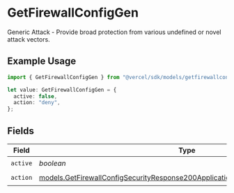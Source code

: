 # GetFirewallConfigGen

Generic Attack - Provide broad protection from various undefined or novel attack vectors.

## Example Usage

```typescript
import { GetFirewallConfigGen } from "@vercel/sdk/models/getfirewallconfigop.js";

let value: GetFirewallConfigGen = {
  active: false,
  action: "deny",
};
```

## Fields

| Field                                                                                                                                                                    | Type                                                                                                                                                                     | Required                                                                                                                                                                 | Description                                                                                                                                                              |
| ------------------------------------------------------------------------------------------------------------------------------------------------------------------------ | ------------------------------------------------------------------------------------------------------------------------------------------------------------------------ | ------------------------------------------------------------------------------------------------------------------------------------------------------------------------ | ------------------------------------------------------------------------------------------------------------------------------------------------------------------------ |
| `active`                                                                                                                                                                 | *boolean*                                                                                                                                                                | :heavy_check_mark:                                                                                                                                                       | N/A                                                                                                                                                                      |
| `action`                                                                                                                                                                 | [models.GetFirewallConfigSecurityResponse200ApplicationJSONResponseBodyCrsAction](../models/getfirewallconfigsecurityresponse200applicationjsonresponsebodycrsaction.md) | :heavy_check_mark:                                                                                                                                                       | N/A                                                                                                                                                                      |